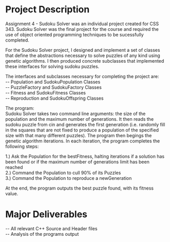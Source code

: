 # Project Description
Assignment 4 - Sudoku Solver was an individual project created for CSS 343. Sudoku Solver was the final project for the course and required the use of object oriented programming techniques to be sucessfully completed.

For the Sudoku Solver project, I designed and implement a set of classes that define the abstractions necessary to solve puzzles of any kind using genetic algorithms. I then produced concrete subclasses that implemented these interfaces for solving sudoku puzzles.

The interfaces and subclasses necessary for completing the project are:\
-- Population and SudokuPopulation Classes\
-- PuzzleFactory and SudokuFactory Classes\
-- Fitness and SudokuFitness Classes\
-- Reproduction and SudokuOffspring Classes

The program:\
Sudoku Solver takes two command line arguments: the size of the population and the maximum number of generations.  It then reads the sudoku puzzle from cin and generates the first generation (i.e. randomly fill in the squares that are not fixed to produce a population of the specified size with that many different puzzles). The program then begings the genetic algorithm iterations. In each iteration, the program completes the following steps:

1.) Ask the Population for the bestFitness, halting iterations if a solution has been found or if the maximum number of generations limit has been reached\
2.) Command the Population to cull 90\% of its Puzzles\
3.) Command the Population to reproduce a newGeneration

At the end, the program outputs the best puzzle found, with its fitness value.


# Major Deliverables

-- All relevant C++ Source and Header files\
-- Analysis of the programs output

